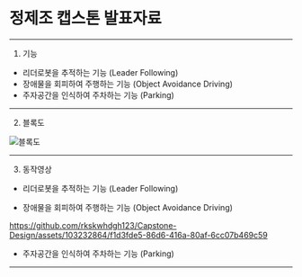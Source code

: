 # 정제조 캡스톤 발표자료
---
1. 기능
- 리더로봇을 추적하는 기능 (Leader Following)
- 장애물을 회피하여 주행하는 기능 (Object Avoidance Driving)
- 주자공간을 인식하여 주차하는 기능 (Parking)
---
2. 블록도

![블록도](https://github.com/rkskwhdgh123/Capstone-Design/assets/103232864/4a27d2be-2945-4dfd-80dc-2475f177d91e)

---
3. 동작영상
- 리더로봇을 추적하는 기능 (Leader Following)

- 장애물을 회피하여 주행하는 기능 (Object Avoidance Driving)

https://github.com/rkskwhdgh123/Capstone-Design/assets/103232864/f1d3fde5-86d6-416a-80af-6cc07b469c59

- 주자공간을 인식하여 주차하는 기능 (Parking)

---
